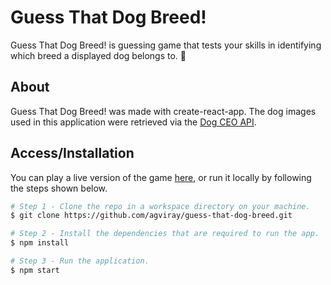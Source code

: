 # Guess That Dog Breed!

Guess That Dog Breed! is guessing game that tests your skills in identifying which breed a displayed dog belongs to. :dog:

## About

Guess That Dog Breed! was made with create-react-app. The dog images used in this application were retrieved via the [Dog CEO API](https://dog.ceo/dog-api/documentation/).

## Access/Installation

You can play a live version of the game [here](https://guess-that-dog-breed.netlify.app/), or run it locally by following the steps shown below.

```zsh
# Step 1 - Clone the repo in a workspace directory on your machine.
$ git clone https://github.com/agviray/guess-that-dog-breed.git

# Step 2 - Install the dependencies that are required to run the app.
$ npm install

# Step 3 - Run the application.
$ npm start
```
